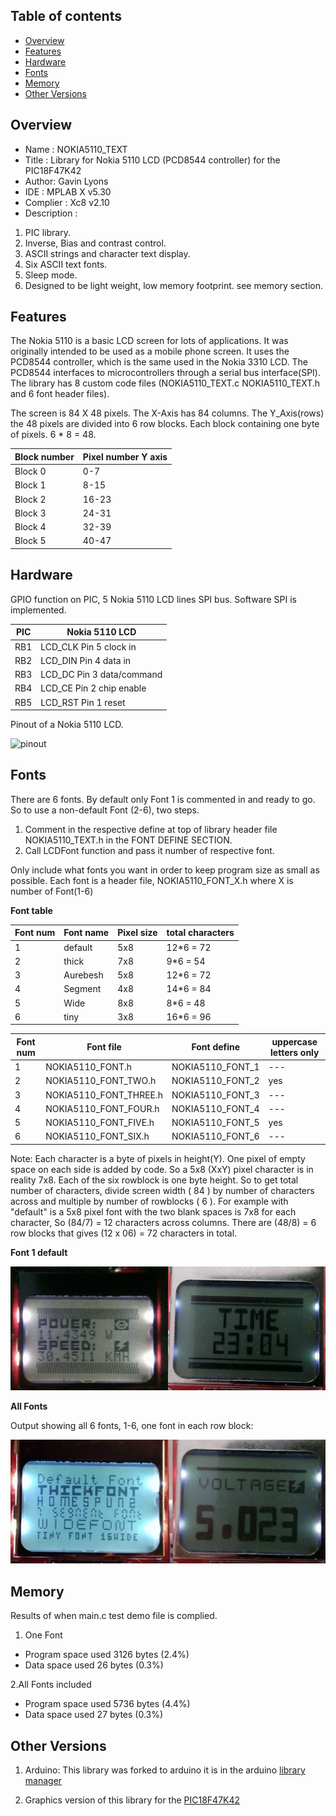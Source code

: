 Table of contents
---------------------------

  * [Overview](#overview)
  * [Features](#features)
  * [Hardware](#hardware)
  * [Fonts](#fonts)
  * [Memory](#memory)
  * [Other Versions](#other-versions)
  
Overview
--------------------
* Name : NOKIA5110_TEXT
* Title : Library for Nokia 5110 LCD (PCD8544 controller) for the PIC18F47K42
* Author: Gavin Lyons
* IDE :  MPLAB X v5.30
* Complier : Xc8 v2.10
* Description : 

1. PIC library.      
2. Inverse, Bias and contrast control. 
3. ASCII strings and character text display.
4. Six ASCII text fonts.
5. Sleep mode.
6. Designed to be light weight, low memory footprint. see memory section.

Features
-------------------------
The Nokia 5110 is a basic LCD screen for lots of applications. 
It was originally intended to be used as a mobile phone screen. 
It uses the PCD8544 controller, which is the same used in the Nokia 3310 LCD. 
The PCD8544 interfaces to microcontrollers through a serial bus interface(SPI).
The library has 8 custom code files (NOKIA5110_TEXT.c  NOKIA5110_TEXT.h and 6 font header files).

The screen is 84 X 48 pixels. The X-Axis has 84 columns.
The Y_Axis(rows) the 48 pixels are divided into 6 row blocks. 
Each block containing one byte of pixels. 6 * 8 = 48.

| Block number   | Pixel number Y axis|
| ------ | ------ |
| Block 0 | 0-7 |
| Block 1 | 8-15 |
| Block 2 | 16-23|
| Block 3 | 24-31 |
| Block 4 | 32-39 |
| Block 5 | 40-47 |

Hardware 
---------------------------

GPIO function on PIC, 5 Nokia 5110 LCD lines SPI bus.
Software SPI is implemented.

| PIC | Nokia 5110 LCD |
| ------ | ------ |
| RB1 | LCD_CLK Pin 5 clock in |
| RB2 | LCD_DIN Pin 4 data in |
| RB3 | LCD_DC Pin 3 data/command|
| RB4 | LCD_CE Pin 2 chip enable |
| RB5 | LCD_RST Pin 1 reset|

Pinout of a Nokia 5110 LCD.

![ pinout ](https://github.com/gavinlyonsrepo/NOKIA5110_TEXT/blob/master/extras/image/NOKIA_PINOUT.jpg)


Fonts 
---------------------------

There are 6 fonts.
By default only Font 1 is commented in and ready to go.
So to use a non-default Font (2-6), two steps.

1. Comment in the respective define at top of library header file NOKIA5110_TEXT.h in the FONT DEFINE SECTION.
2. Call LCDFont function and pass it number of respective font.

Only include what fonts you want in order to keep program size as small as possible.
Each font is a header file, NOKIA5110_FONT_X.h where X is number of Font(1-6)

**Font table**

| Font num | Font name | Pixel size | total characters | 
| ------ | ------ | ------ | ------ |
| 1 | default | 5x8 | 12*6 = 72 |
| 2 | thick   | 7x8 | 9*6 = 54 |
| 3 | Aurebesh | 5x8 | 12*6 = 72 |
| 4 | Segment | 4x8 | 14*6 = 84 |
| 5 | Wide | 8x8 | 8*6 = 48 |
| 6 | tiny | 3x8 | 16*6 = 96  |

| Font num | Font file  | Font define  | uppercase letters only |
| ------ | ------ | ------ | ------ | 
| 1 | NOKIA5110_FONT.h | NOKIA5110_FONT_1 | --- |
| 2 | NOKIA5110_FONT_TWO.h | NOKIA5110_FONT_2 | yes |
| 3 | NOKIA5110_FONT_THREE.h | NOKIA5110_FONT_3 | --- | 
| 4 | NOKIA5110_FONT_FOUR.h | NOKIA5110_FONT_4 | --- |
| 5 | NOKIA5110_FONT_FIVE.h | NOKIA5110_FONT_5 | yes |
| 6 | NOKIA5110_FONT_SIX.h | NOKIA5110_FONT_6 | --- |

Note:
Each character is a byte of pixels in height(Y). One pixel of empty space on each side 
is added by code. So a 5x8 (XxY) pixel character is in reality 7x8. 
Each of the six rowblock is one byte height. So to get total number of characters,
divide screen width ( 84 ) by number of characters across and multiple by number of rowblocks ( 6 ).
For example with "default" is a 5x8 pixel font with the two blank spaces is 7x8 for each character, 
So (84/7) = 12 characters across columns. 
There are (48/8) = 6 row blocks that gives (12 x 06) = 72 characters in total.

**Font 1 default**

![ default  font ](https://github.com/gavinlyonsrepo/NOKIA5110_TEXT/blob/master/extras/image/NOKIA_FONT1.jpg)

**All Fonts**
 
Output showing all 6 fonts, 1-6, one font in each row block:

![all font](https://github.com/gavinlyonsrepo/NOKIA5110_TEXT/blob/master/extras/image/NOKIA_FONT_ALL.jpg)

Memory
---------------------------

Results of when main.c test demo file is complied.

1. One Font

* Program space used   3126 bytes (2.4%)
* Data space    used     26 bytes (0.3%)

2.All Fonts included 
    
* Program space used 5736 bytes (4.4%)
* Data space    used     27 bytes (0.3%)


Other Versions
-------------------------------------

1. Arduino: This library was forked to arduino it is in the arduino [library manager](https://github.com/gavinlyonsrepo/NOKIA5110_TEXT)

2. Graphics version of this library for the [PIC18F47K42](https://github.com/gavinlyonsrepo/pic_18F47K42_projects/tree/master/projects/nokiagraphics) 